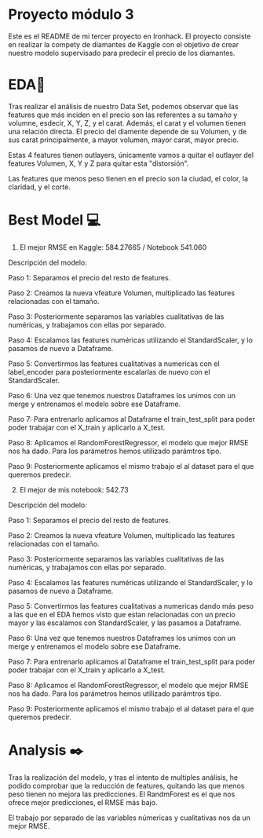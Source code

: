 # Proyecto módulo 3

Este es el README de mi tercer proyecto en Ironhack. El proyecto consiste en realizar la compety de diamantes de Kaggle con el objetivo de crear nuestro modelo supervisado para predecir el precio de los diamantes. 

# EDA📌

Tras realizar el análisis de nuestro Data Set, podemos observar que las features que más inciden en el precio son las referentes a su tamaño y volumne, esdecir, X, Y, Z, y el carat. Además, el carat y el volumen tienen una relación directa. 
El precio del diamente depende de su Volumen, y de sus carat principalmente, a mayor volumen, mayor carat, mayor precio. 

Estas 4 features tienen outlayers, únicamente vamos a quitar el outlayer del features Volumen, X, Y y Z para quitar esta "distorsión".

Las features que menos peso tienen en el precio son la ciudad, el color, la claridad, y el corte. 


# Best Model 💻

1. El mejor RMSE en Kaggle: 584.27665 / Notebook 541.060

Descripción del modelo:

Paso 1: Separamos el precio del resto de features.

Paso 2: Creamos la nueva vfeature Volumen, multiplicado las features relacionadas con el tamaño. 

Paso 3: Posteriormente separamos las variables cualitativas de las numéricas, y trabajamos con ellas por separado.

Paso 4: Escalamos las features numéricas utilizando el StandardScaler, y lo pasamos de nuevo a Dataframe. 

Paso 5: Convertirmos las features cualitativas a numericas con el label_encoder para posteriormente escalarlas de nuevo con el StandardScaler. 

Paso 6: Una vez que tenemos nuestros Dataframes los unimos con un merge y entrenamos el modelo sobre ese Dataframe. 

Paso 7: Para entrenarlo aplicamos al Dataframe el train_test_split para poder poder trabajar con el X_train y aplicarlo a X_test. 

Paso 8: Aplicamos el RandomForestRegressor, el modelo que mejor RMSE nos ha dado. Para los parámetros hemos utilizado parámtros tipo. 

Paso 9: Posteriormente aplicamos el mismo trabajo el al dataset para el que queremos predecir. 


2. El mejor de mis notebook: 542.73

Descripción del modelo:

Paso 1: Separamos el precio del resto de features.

Paso 2: Creamos la nueva vfeature Volumen, multiplicado las features relacionadas con el tamaño. 

Paso 3: Posteriormente separamos las variables cualitativas de las numéricas, y trabajamos con ellas por separado.

Paso 4: Escalamos las features numéricas utilizando el StandardScaler, y lo pasamos de nuevo a Dataframe. 

Paso 5: Convertirmos las features cualitativas a numericas dando más peso a las que en el EDA hemos visto que estan relacionadas con un precio mayor y las escalamos con StandardScaler, y las pasamos a Dataframe. 

Paso 6: Una vez que tenemos nuestros Dataframes los unimos con un merge y entrenamos el modelo sobre ese Dataframe. 

Paso 7: Para entrenarlo aplicamos al Dataframe el train_test_split para poder poder trabajar con el X_train y aplicarlo a X_test. 

Paso 8: Aplicamos el RandomForestRegressor, el modelo que mejor RMSE nos ha dado. Para los parámetros hemos utilizado parámtros tipo. 

Paso 9: Posteriormente aplicamos el mismo trabajo el al dataset para el que queremos predecir. 

# Analysis ✒️

Tras la realización del modelo, y tras el intento de multiples análisis, he podido comprobar que la reducción de features, quitando las que menos peso tienen no mejora las predicciones.
El RandmForest es el que nos ofrece mejor predicciones, el RMSE más bajo. 

El trabajo por separado de las variables númericas y cualitativas nos da un mejor RMSE.
